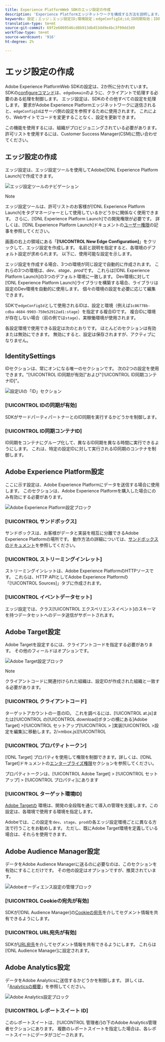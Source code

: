 ```yaml
---
title: Experience PlatformWeb SDKのエッジ設定の作成
description: 'Experience Platformエッジネットワークを構成する方法を説明します。 '
keywords: 設定；エッジ；エッジ設定ID;環境設定；edgeConfigId;id;ID同期有効；ID同期コンテナID;Sandbox；ストリーミングインレット；イベントデータセット；ターゲット；クライアントコード；プロパティトークン；ターゲット環境ID;Cookie宛先；Url宛先；Analytics設定ブロックレポートスイートID;
translation-type: tm+mt
source-git-commit: 69f2e6069546cd8b913db453dd9e4bc3f99dd3d9
workflow-type: tm+mt
source-wordcount: '916'
ht-degree: 2%

---
```



# エッジ設定の作成

Adobe Experience PlatformWeb SDKの設定は、2か所に分かれています。 SDKの[configureコマンド](configuring-the-sdk.md)は、`edgeDomain`のように、クライアントで処理する必要のある処理を制御します。 エッジ設定は、SDKのその他すべての設定を処理します。 要求がAdobe Experience Platformエッジネットワークに送信されると、`edgeConfigId`はサーバ側の設定を参照するために使用されます。 これにより、Webサイトでコードを変更することなく、設定を更新できます。

この機能を使用するには、組織がプロビジョニングされている必要があります。 許可リストを使用するには、Customer Success Manager(CSM)に問い合わせてください。

## エッジ設定の作成

エッジ設定は、エッジ設定ツールを使用してAdobe[!DNL Experience Platform Launch]で作成できます。

![エッジ設定ツールのナビゲーション](../../assets/edge_configuration_nav.png)

>[!NOTE]
>
>エッジ設定ツールは、許可リストのお客様が[!DNL Experience Platform Launch]をタグマネージャーとして使用しているかどうかに関係なく使用できます。 さらに、[!DNL Experience Platform Launch]での開発権限が必要です。 詳しくは、[!DNL Experience Platform Launch]ドキュメントの[ユーザー権限](https://docs.adobe.com/content/help/ja-JP/launch/using/reference/admin/user-permissions.html)の記事を参照してください。

画面の右上の領域にある「**[!UICONTROL New Edge Configuration]**」をクリックして、エッジ設定を作成します。 名前と説明を指定すると、各環境のデフォルト設定が求められます。 以下に、使用可能な設定を示します。

エッジ設定を作成する場合、3つの環境が同じ設定で自動的に作成されます。 これらの3つの環境は、*dev*、*stage*、*prod*&#x200B;です。 これらは[!DNL Experience Platform Launch]の3つのデフォルト環境に一致します。 Dev環境に対して[!DNL Experience Platform Launch]ライブラリを構築する場合、ライブラリは設定のDev環境を自動的に使用します。 個々の環境の設定を必要に応じて編集できます。

SDKで`edgeConfigId`として使用されるIDは、設定と環境（例えば`1c86778b-cdba-4684-9903-750e52912ad1:stage`）を指定する複合IDです。 複合IDに環境が存在しない場合（前の例では`stage`）、実稼働環境が使用されます。

各設定環境で使用できる設定は次のとおりです。 ほとんどのセクションは有効または無効にできます。 無効にすると、設定は保存されますが、アクティブになりません。

##  IdentitySettings

IDセクションは、常にオンになる唯一のセクションです。 次の2つの設定を使用できます。&quot;[!UICONTROL ID同期が有効]&quot;および&quot;[!UICONTROL ID同期コンテナID]&quot;。

![設定UIの「ID」セクション](../../assets/edge_configuration_identity.png)

### [!UICONTROL IDの同期が有効]

SDKがサードパーティパートナーとのID同期を実行するかどうかを制御します。

### [!UICONTROL ID同期コンテナID]

ID同期をコンテナにグループ化して、異なるID同期を異なる時間に実行できるようにします。 これは、特定の設定IDに対して実行されるID同期のコンテナを制御します。

## Adobe Experience Platform設定

ここに示す設定は、Adobe Experience Platformにデータを送信する場合に使用します。 このセクションは、Adobe Experience Platformを購入した場合にのみ有効にする必要があります。

![Adobe Experience Platform設定ブロック](../../assets/edge_configuration_aep.png)

### [!UICONTROL サンドボックス]

サンドボックスは、お客様がデータと実装を相互に分離できるAdobe Experience Platformの場所です。 動作方法の詳細については、[サンドボックスのドキュメント](../../sandboxes/home.md)を参照してください。

### [!UICONTROL ストリーミングインレット]

ストリーミングインレットは、Adobe Experience PlatformのHTTPソースです。 これらは、HTTP APIとしてAdobe Experience Platformの「[!UICONTROL Sources]」タブに作成されます。

### [!UICONTROL イベントデータセット]

エッジ設定では、クラス[!UICONTROL エクスペリエンスイベント]のスキーマを持つデータセットへのデータ送信がサポートされます。

## Adobe Target設定

Adobe Targetを設定するには、クライアントコードを指定する必要があります。 その他のフィールドはオプションです。

![Adobe Target設定ブロック](../../assets/edge_configuration_target.png)

>[!NOTE]
>
>クライアントコードに関連付けられた組織は、設定IDが作成された組織と一致する必要があります。

### [!UICONTROL クライアントコード]

ターゲットアカウントの一意のID。 これを調べるには、[!UICONTROL at.js]または[!UICONTROL の[!UICONTROL download]ボタンの横にある]Adobe Target] >[!UICONTROL セットアップ[!UICONTROL  > ]実装[!UICONTROL  >設定を編集]に移動します。2/>mbox.js][!UICONTROL 

### [!UICONTROL プロパティトークン]

[!DNL Target] プロパティを使用して権限を制御できます。詳しくは、[!DNL Target]ドキュメントの[エンタープライズ権限](https://docs.adobe.com/content/help/ja-JP/target/using/administer/manage-users/enterprise/properties-overview.translate.html)セクションを参照してください。

プロパティトークンは、[!UICONTROL Adobe Target] > [!UICONTROL セットアップ] > [!UICONTROL プロパティ]にあります

### [!UICONTROL ターゲット環境ID]

[Adobe Targetの](https://docs.adobe.com/content/help/en/target/using/administer/hosts.html) 環境は、開発の全段階を通じて導入の管理を支援します。この設定は、各環境で使用する環境を指定します。

Adobeでは、この設定を`dev`、`stage`、`prod`の各エッジ設定環境ごとに異なる方法で行うことをお勧めします。 ただし、既にAdobe Target環境を定義している場合は、それらを使用できます。

## Adobe Audience Manager設定

データをAdobe Audience Managerに送るのに必要なのは、このセクションを有効にすることだけです。 その他の設定はオプションですが、推奨されています。

![Adobeオーディエンス設定の管理ブロック](../../assets/edge_configuration_aam.png)

### [!UICONTROL Cookieの宛先が有効]

SDKが[!DNL Audience Manager]の[Cookieの宛先](https://docs.adobe.com/content/help/en/audience-manager/user-guide/features/destinations/custom-destinations/create-cookie-destination.html)を介してセグメント情報を共有できるようにします。

### [!UICONTROL URL宛先が有効]

SDKが[URL宛先](https://docs.adobe.com/content/help/en/audience-manager/user-guide/features/destinations/custom-destinations/create-url-destination.html)を介してセグメント情報を共有できるようにします。 これらは[!DNL Audience Manager]に設定されます。

## Adobe Analytics設定

データをAdobe Analyticsに送信するかどうかを制御します。 詳しくは、「[Analyticsの概要](../data-collection/adobe-analytics/analytics-overview.md)」を参照してください。

![Adobe Analytics設定ブロック](../../assets/edge_configuration_aa.png)

### [!UICONTROL レポートスイート ID]

このレポートスイートは、[!UICONTROL 管理者/]の下のAdobe Analytics管理者セクションにあります。 複数のレポートスイートを指定した場合は、各レポートスイートにデータがコピーされます。
